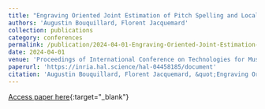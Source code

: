 ```yaml
---
title: "Engraving Oriented Joint Estimation of Pitch Spelling and Local and Global Keys"
authors: 'Augustin Bouquillard, Florent Jacquemard'
collection: publications
category: conferences
permalink: /publication/2024-04-01-Engraving-Oriented-Joint-Estimation-of-Pitch-Spelling-and-Local-and-Global-Keys
date: 2024-04-01
venue: 'Proceedings of International Conference on Technologies for Music Notation and Representation (TENOR)'
paperurl: 'https://inria.hal.science/hal-04458185/document'
citation: 'Augustin Bouquillard, Florent Jacquemard, &quot;Engraving Oriented Joint Estimation of Pitch Spelling and Local and Global Keys&quot; In the proceedings of International Conference on Technologies for Music Notation and Representation (TENOR), 2024.'
---
```

[Access paper here](https://inria.hal.science/hal-04458185){:target="_blank"}
